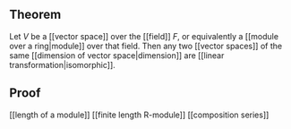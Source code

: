 ## Theorem
Let $V$ be a [[vector space]] over the [[field]] $F$, or equivalently a [[module over a ring|module]] over that field. Then any two [[vector spaces]] of the same [[dimension of vector space|dimension]] are [[linear transformation|isomorphic]].
## Proof
[[length of a module]] [[finite length R-module]] [[composition series]]